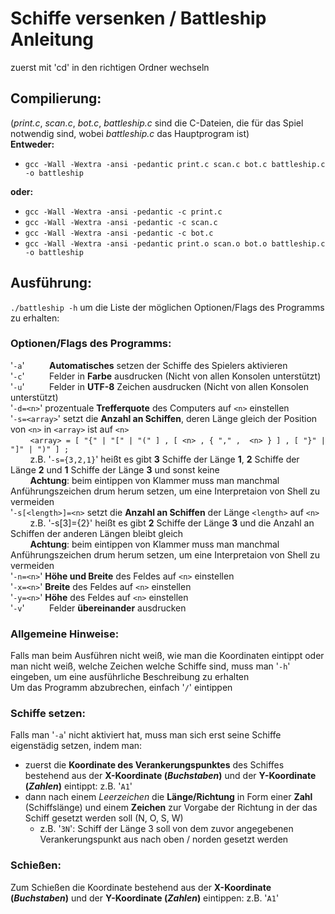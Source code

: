 # Schiffe versenken / Battleship Anleitung

zuerst mit 'cd' in den richtigen Ordner wechseln

## Compilierung:
(*print.c*, *scan.c*, *bot.c*, *battleship.c* sind die C-Dateien, die für das Spiel notwendig sind, wobei *battleship.c* das Hauptprogram ist)  
**Entweder:**

 - `gcc -Wall -Wextra -ansi -pedantic print.c scan.c bot.c battleship.c -o battleship`

**oder:**

 - `gcc -Wall -Wextra -ansi -pedantic -c print.c`
 - `gcc -Wall -Wextra -ansi -pedantic -c scan.c`
 - `gcc -Wall -Wextra -ansi -pedantic -c bot.c`
 - `gcc -Wall -Wextra -ansi -pedantic print.o scan.o bot.o battleship.c -o battleship`

## Ausführung:
`./battleship -h` um die Liste der möglichen Optionen/Flags des Programms zu erhalten:
### Optionen/Flags des Programms:
 '`-a`'&nbsp; &nbsp; &nbsp; &nbsp; &nbsp; **Automatisches** setzen der Schiffe des Spielers aktivieren  
 '`-c`'&nbsp; &nbsp; &nbsp; &nbsp; &nbsp; Felder in **Farbe** ausdrucken (Nicht von allen Konsolen unterstützt)  
 '`-u`'&nbsp; &nbsp; &nbsp; &nbsp; &nbsp; Felder in **UTF-8** Zeichen ausdrucken (Nicht von allen Konsolen unterstützt)  
 '`-d=<n>`' prozentuale **Trefferquote** des Computers auf `<n>` einstellen  
 '`-s=<array>`' setzt die **Anzahl an Schiffen**, deren Länge gleich der Position von `<n>` in `<array>` ist auf `<n>`  
&nbsp; &nbsp; &nbsp; &nbsp; `<array> = [ "{" | "[" | "(" ] , [ <n> , { "," ,  <n> } ] , [ "}" | "]" | ")" ] ;`  
&nbsp; &nbsp; &nbsp; &nbsp; z.B. '`-s={3,2,1}`' heißt es gibt **3** Schiffe der Länge **1**, **2** Schiffe der Länge **2** und **1** Schiffe der Länge **3** und sonst keine  
&nbsp; &nbsp; &nbsp; &nbsp; **Achtung**: beim eintippen von Klammer muss man manchmal Anführungszeichen drum herum setzen, um eine Interpretaion von Shell zu vermeiden  
 '`-s[<length>]=<n>` setzt die **Anzahl an Schiffen** der Länge `<length>` auf `<n>`  
&nbsp; &nbsp; &nbsp; &nbsp; z.B. '-s[3]={2}' heißt es gibt **2** Schiffe der Länge **3** und die Anzahl an Schiffen der anderen Längen bleibt gleich  
&nbsp; &nbsp; &nbsp; &nbsp; **Achtung**: beim eintippen von Klammer muss man manchmal Anführungszeichen drum herum setzen, um eine Interpretaion von Shell zu vermeiden  
 '`-n=<n>`' **Höhe und Breite** des Feldes auf `<n>` einstellen  
 '`-x=<n>`' **Breite** des Feldes auf `<n>` einstellen  
 '`-y=<n>`' **Höhe** des Feldes auf `<n>` einstellen  
 '`-v`'&nbsp; &nbsp; &nbsp; &nbsp; &nbsp; Felder **übereinander** ausdrucken
### Allgemeine Hinweise:
Falls man beim Ausführen nicht weiß, wie man die Koordinaten eintippt oder man nicht weiß, welche Zeichen welche Schiffe sind, muss man '`-h`' eingeben, um eine ausführliche Beschreibung zu erhalten  
Um das Programm abzubrechen, einfach '`/`' eintippen
### Schiffe setzen:
Falls man '`-a`' nicht aktiviert hat, muss man sich erst seine Schiffe eigenstädig setzen, indem man:

 - zuerst die **Koordinate des Verankerungspunktes** des Schiffes bestehend aus der **X-Koordinate (_Buchstaben_)** und der **Y-Koordinate (_Zahlen_)** eintippt: z.B. '`A1`'
 - dann nach einem _Leerzeichen_ die **Länge/Richtung** in Form einer **Zahl** (Schiffslänge) und einem **Zeichen** zur Vorgabe der Richtung in der das Schiff gesetzt werden soll (N, O, S, W)
    - z.B. '`3N`': Schiff der Länge 3 soll von dem zuvor angegebenen Verankerungspunkt aus nach oben / norden gesetzt werden

### Schießen:
Zum Schießen die Koordinate bestehend aus der **X-Koordinate (_Buchstaben_)** und der **Y-Koordinate (_Zahlen_)** eintippen: z.B. '`A1`'
